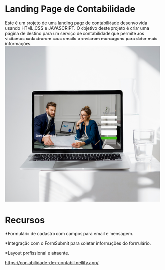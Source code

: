 <h1>Landing Page de Contabilidade</h1>
Este é um projeto de uma landing page de contabilidade desenvolvida usando HTML,CSS e JAVASCRIPT. O objetivo deste projeto é criar uma página de destino para um serviço de contabilidade que permite aos visitantes cadastrarem seus emails e enviarem mensagens para obter mais informações.

<img src="https://github.com/camillalarissa/Contabilidade/blob/main/img/cont.png?raw=true">

<h1>Recursos</h1>
<p>*Formulário de cadastro com campos para email e mensagem.
  
*Integração com o FormSubmit para coletar informações do formulário.

*Layout profissional e atraente.</p>



 https://contabilidade-dev-contabil.netlify.app/
